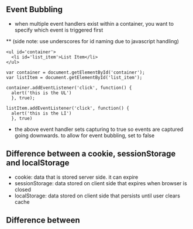 ## Event Bubbling
  * when multiple event handlers exist within a container, you want to specify which event is triggered first

  ** (side note: use underscores for id naming due to javascript handling)

  ```
  <ul id='container'>
    <li id='list_item'>List Item</li>
  </ul>

  var container = document.getElementById('container');
  var listItem = document.getElementById('list_item');

  container.addEventListener('click', function() {
    alert('this is the UL')
    }, true);

  listItem.addEventListener('click', function() {
    alert('this is the LI')
    }, true)

  ```

  * the above event handler sets capturing to true so events are captured going downwards. to allow for event bubbling, set to false


## Difference between a cookie, sessionStorage and localStorage
  * cookie: data that is stored server side. it can expire
  * sessionStorage: data stored on client side that expires when browser is closed
  * localStorage: data stored on client side that persists until user clears cache

## Difference between <script>, <script async> and <script defer>
  * script: html will be parsed until it hits script, then pauses parsing to download/execute script before continuing
  * async: html will continue while script is downloaded, then pauses parsing to execute file when download finished
  * defer: downloads files while html is being parsed, will only execute script after html parsing is completed
